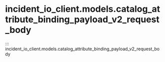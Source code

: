 # incident_io_client.models.catalog_attribute_binding_payload_v2_request_body

::: incident_io_client.models.catalog_attribute_binding_payload_v2_request_body
